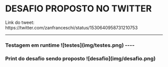 <h1>DESAFIO PROPOSTO NO TWITTER</h1>
Link do tweet: https://twitter.com/zanfranceschi/status/1530640958731210753

----
<h3>Testagem em runtime
![testes](img/testes.png)
----
<h3>Print do desafio sendo proposto
![desafio](img/desafio.png)